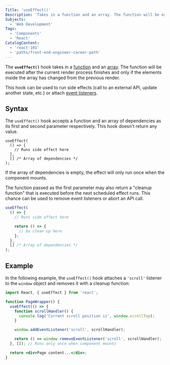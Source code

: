```yaml
---
Title: 'useEffect()'
Description: 'Takes in a function and an array. The function will be executed after the current render phase finishes and only if the elements inside the array has changed from the previous render.'
Subjects:
  - 'Web Development'
Tags:
  - 'Components'
  - 'React'
CatalogContent:
  - 'react-101'
  - 'paths/front-end-engineer-career-path'
---
```


The **`useEffect()`** hook takes in a [function](https://www.codecademy.com/resources/docs/javascript/functions) and an [array](https://www.codecademy.com/resources/docs/javascript/arrays). The function will be executed after the current render process finishes and only if the elements inside the array has changed from the previous render.

This hook can be used to run side effects (call to an external API, update another state, etc.) or attach [event listeners](https://www.codecademy.com/resources/docs/javascript/events).

## Syntax

The `useEffect()` hook accepts a function and an array of dependencies as its first and second parameter respectively. This hook doesn't return any value.

```pseudo
useEffect(
  () => {
    // Runs side effect here
  },
  [] /* Array of dependencies */
);
```

If the array of dependencies is empty, the effect will only run once when the component mounts.

The function passed as the first parameter may also return a "cleanup function" that is executed before the next scheduled effect runs. This chance can be used to remove event listeners or abort an API call.

```jsx
useEffect(
  () => {
    // Runs side effect here

    return () => {
      // Do clean up here
    };
  },
  [] /* Array of dependencies */
);
```

## Example

In the following example, the `useEffect()` hook attaches a `'scroll'` listener to the `window` object and removes it with a cleanup function:

```jsx
import React, { useEffect } from 'react';

function PageWrapper() {
  useEffect(() => {
    function scrollHandler() {
      console.log('Current scroll position is', window.scrollTop);
    }

    window.addEventListener('scroll', scrollHandler);

    return () => window.removeEventListener('scroll', scrollHandler);
  }, []); // Runs only once when component mounts

  return <div>Page content...</div>;
}
```

